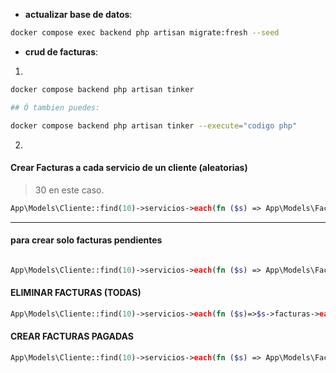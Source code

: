 - **actualizar base de datos**:
```bash 
docker compose exec backend php artisan migrate:fresh --seed
```

- **crud de facturas**:
1.
```bash
docker compose backend php artisan tinker

## Ó tambien puedes:

docker compose backend php artisan tinker --execute="codigo php"
```
2.

#### Crear Facturas a cada servicio de un cliente (aleatorias)
> 30 en este caso.

```php
App\Models\Cliente::find(10)->servicios->each(fn ($s) => App\Models\Factura::factory(30)->for($s)->create())

```

---


#### para crear solo facturas pendientes

```php

App\Models\Cliente::find(10)->servicios->each(fn ($s) => App\Models\Factura::factory(30)->for($s)->pendiente()->create())
```

#### ELIMINAR FACTURAS (TODAS)

```php
App\Models\Cliente::find(10)->servicios->each(fn ($s)=>$s->facturas->each->delete())
```


#### CREAR FACTURAS PAGADAS

```php
App\Models\Cliente::find(10)->servicios->each(fn ($s) => App\Models\Factura::factory(30)->for($s)->state(["estado"=>"Pagado"])->create())
```
